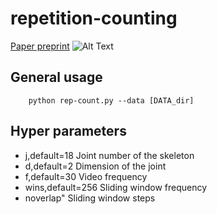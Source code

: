 # repetition-counting
[Paper preprint](https://arxiv.org/submit/3795435/view)
![Alt Text](./Video.gif)

## General usage
        python rep-count.py --data [DATA_dir] 


## Hyper parameters

- j,default=18
    Joint number of the skeleton
- d,default=2
    Dimension of the joint
- f,default=30
    Video frequency
- wins,default=256
    Sliding window frequency
- noverlap"
    Sliding window steps
        
